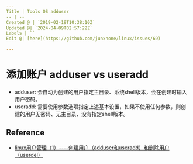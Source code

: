 ```yaml
---
Title | Tools OS adduser
-- | --
Created @ | `2019-02-19T10:38:10Z`
Updated @| `2024-04-09T02:57:22Z`
Labels | ``
Edit @| [here](https://github.com/junxnone/linux/issues/69)

---
```

# 添加账户 adduser vs useradd
- adduser: 会自动为创建的用户指定主目录、系统shell版本，会在创建时输入用户密码。
- useradd: 需要使用参数选项指定上述基本设置，如果不使用任何参数，则创建的用户无密码、无主目录、没有指定shell版本。


## Reference
- [linux用户管理（1）----创建用户（adduser和useradd）和删除用户（userdel）](https://blog.csdn.net/beitiandijun/article/details/41678251)

